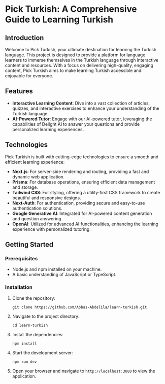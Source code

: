 # Pick Turkish: A Comprehensive Guide to Learning Turkish

## Introduction

Welcome to Pick Turkish, your ultimate destination for learning the Turkish language. This project is designed to provide a platform for language learners to immerse themselves in the Turkish language through interactive content and resources. With a focus on delivering high-quality, engaging content, Pick Turkish aims to make learning Turkish accessible and enjoyable for everyone.

## Features

- **Interactive Learning Content**: Dive into a vast collection of articles, quizzes, and interactive exercises to enhance your understanding of the Turkish language.
- **AI-Powered Tutor**: Engage with our AI-powered tutor, leveraging the capabilities of Delight AI to answer your questions and provide personalized learning experiences.



## Technologies

Pick Turkish is built with cutting-edge technologies to ensure a smooth and efficient learning experience:

- **Next.js**: For server-side rendering and routing, providing a fast and dynamic web application.
- **Prisma**: For database operations, ensuring efficient data management and storage.
- **Tailwind CSS**: For styling, offering a utility-first CSS framework to create beautiful and responsive designs.
- **Next-Auth**: For authentication, providing secure and easy-to-use authentication solutions.
- **Google Generative AI**: Integrated for AI-powered content generation and question answering.
- **OpenAI**: Utilized for advanced AI functionalities, enhancing the learning experience with personalized tutoring.

## Getting Started

### Prerequisites

- Node.js and npm installed on your machine.
- A basic understanding of JavaScript or TypeScript.

### Installation

1. Clone the repository:
   ```
   git clone https://github.com/Abbas-Abdelila/learn-turkish.git
   ```
2. Navigate to the project directory:
   ```
   cd learn-turkish
   ```
3. Install the dependencies:
   ```
   npm install
   ```
4. Start the development server:
   ```
   npm run dev
   ```
5. Open your browser and navigate to `http://localhost:3000` to view the application.



